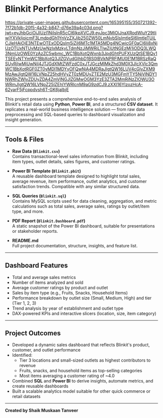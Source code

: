 # Blinkit Performance Analytics

https://private-user-images.githubusercontent.com/165395155/350721392-7f72b1db-20f5-4a32-b847-d76e39a4c03d.png?jwt=eyJhbGciOiJIUzI1NiIsInR5cCI6IkpXVCJ9.eyJpc3MiOiJnaXRodWIuY29tIiwiYXVkIjoicmF3LmdpdGh1YnVzZXJjb250ZW50LmNvbSIsImtleSI6ImtleTUiLCJleHAiOjE3NTEwOTExODQsIm5iZiI6MTc1MTA5MDg4NCwicGF0aCI6Ii8xNjUzOTUxNTUvMzUwNzIxMzkyLTdmNzJiMWRiLTIwZjUtNGEzMi1iODQ3LWQ3NmUzOWE0YzAzZC5wbmc_WC1BbXotQWxnb3JpdGhtPUFXUzQtSE1BQy1TSEEyNTYmWC1BbXotQ3JlZGVudGlhbD1BS0lBVkNPRFlMU0E1M1BRSzRaQSUyRjIwMjUwNjI4JTJGdXMtZWFzdC0xJTJGczMlMkZhd3M0X3JlcXVlc3QmWC1BbXotRGF0ZT0yMDI1MDYyOFQwNjA4MDRaJlgtQW16LUV4cGlyZXM9MzAwJlgtQW16LVNpZ25hdHVyZT0zMDUyZTE2MzU3MGFmYTY5NjVlNDY1NWRhZWIyZDUyZDA4ZmVlNGJlZGMwOGM3YzE3ZTA2MmRiNzZlOWU3OWRmJlgtQW16LVNpZ25lZEhlYWRlcnM9aG9zdCJ9.zXXI16YlzozHcA-62yarF5jFcppdvsh6T-GK6jalbjE

This project presents a comprehensive end-to-end sales analysis of Blinkit's retail data using **Python**, **Power BI**, and a structured **CSV dataset**. It replicates a real-world business intelligence solution — from raw data preprocessing and SQL-based queries to dashboard visualization and insight generation.

---

## Tools & Files

- **Raw Data (`Blinkit.csv`)**  
  Contains transactional-level sales information from Blinkit, including item types, outlet details, sales figures, and customer ratings.

- **Power BI Template (`Blinkit.pbit`)**  
  A reusable dashboard template designed to highlight total sales, average revenue, item performance, outlet analytics, and customer satisfaction trends. Compatible with any similar structured data.

- **SQL Queries (`Blinkit.sql`)**  
  Contains MySQL scripts used for data cleaning, aggregation, and metric calculations such as total sales, average sales, ratings by outlet/item type, and more.

- **PDF Report (`Blinkit.Dashboard.pdf`)**  
  A static snapshot of the Power BI dashboard, suitable for presentations or stakeholder reports.

- **README.md**  
  Full project documentation, structure, insights, and feature list.

---

## Dashboard Features

- Total and average sales metrics  
- Number of items analyzed and sold  
- Average customer ratings by product and outlet  
- Sales by item type (e.g., Fruits, Snacks, Household Items)  
- Performance breakdown by outlet size (Small, Medium, High) and tier (Tier 1, 2, 3)  
- Trend analysis by year of establishment and outlet type  
- DAX-powered KPIs and interactive slicers (location, size, item category)

---

## Project Outcomes

- Developed a dynamic sales dashboard that reflects Blinkit's product, customer, and outlet performance  
- Identified:
  - Tier 3 locations and small-sized outlets as highest contributors to revenue  
  - Fruits, snacks, and household items as top-selling categories  
  - Most items averaging a customer rating of ~4.0  
- Combined **SQL** and **Power BI** to derive insights, automate metrics, and create reusable dashboards  
- Built a scalable analytics model suitable for other quick commerce or retail datasets

---

**Created by Shaik Muskaan Tanveer**
